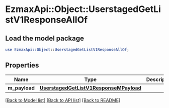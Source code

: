# EzmaxApi::Object::UserstagedGetListV1ResponseAllOf

## Load the model package
```perl
use EzmaxApi::Object::UserstagedGetListV1ResponseAllOf;
```

## Properties
Name | Type | Description | Notes
------------ | ------------- | ------------- | -------------
**m_payload** | [**UserstagedGetListV1ResponseMPayload**](UserstagedGetListV1ResponseMPayload.md) |  | 

[[Back to Model list]](../README.md#documentation-for-models) [[Back to API list]](../README.md#documentation-for-api-endpoints) [[Back to README]](../README.md)


